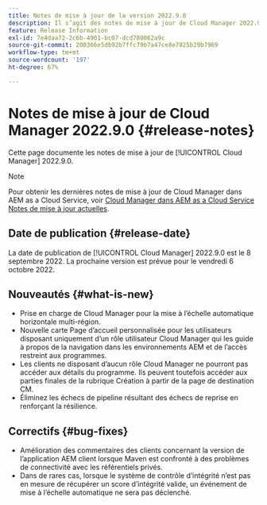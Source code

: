 ```yaml
---
title: Notes de mise à jour de la version 2022.9.0
description: Il s’agit des notes de mise à jour de Cloud Manager 2022.9.0.
feature: Release Information
exl-id: 7e4daa72-2c6b-4901-bc07-dcd780062a9c
source-git-commit: 200366e5db92b7ffc79b7a47ce8e7825b29b7969
workflow-type: tm+mt
source-wordcount: '197'
ht-degree: 67%

---
```


# Notes de mise à jour de Cloud Manager 2022.9.0 {#release-notes}

Cette page documente les notes de mise à jour de [!UICONTROL Cloud Manager] 2022.9.0.

>[!NOTE]
>
>Pour obtenir les dernières notes de mise à jour de Cloud Manager dans AEM as a Cloud Service, voir [Cloud Manager dans AEM as a Cloud Service Notes de mise à jour actuelles](https://experienceleague.adobe.com/docs/experience-manager-cloud-service/content/implementing/using-cloud-manager/release-notes-cloud-manager/release-notes-cm-current.html?lang=fr).

## Date de publication {#release-date}

La date de publication de [!UICONTROL Cloud Manager] 2022.9.0 est le 8 septembre 2022. La prochaine version est prévue pour le vendredi 6 octobre 2022.

## Nouveautés {#what-is-new}

* Prise en charge de Cloud Manager pour la mise à l’échelle automatique horizontale multi-région.
* Nouvelle carte Page d’accueil personnalisée pour les utilisateurs disposant uniquement d’un rôle utilisateur Cloud Manager qui les guide à propos de la navigation dans les environnements AEM et de l’accès restreint aux programmes.
* Les clients ne disposant d’aucun rôle Cloud Manager ne pourront pas accéder aux détails du programme. Ils peuvent toutefois accéder aux parties finales de la rubrique Création à partir de la page de destination CM.
* Éliminez les échecs de pipeline résultant des échecs de reprise en renforçant la résilience.

## Correctifs {#bug-fixes}

* Amélioration des commentaires des clients concernant la version de l’application AEM client lorsque Maven est confronté à des problèmes de connectivité avec les référentiels privés.
* Dans de rares cas, lorsque le système de contrôle d’intégrité n’est pas en mesure de récupérer un score d’intégrité valide, un événement de mise à l’échelle automatique ne sera pas déclenché.
